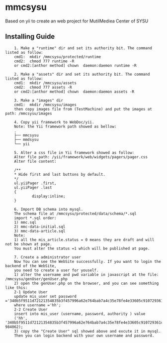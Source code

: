 ﻿mmcsysu
=================================== 
Based on yii to create an web project for MutilMediea Center of SYSU

Installing Guide
---------------------------------------------------
		1. Make a "runtime" dir and set its authority bit. The command listed as follow: 
		cmd1:  mkdir /mmcsysu/protected/runtime 
		cmd2:  chmod 777 runtime -R 
		or cmd2:[anthor method] chown  daemon:daemon runtime -R

		2. Make a "assets" dir and set its authority bit. The command listed as follow: 
		cmd1:  mkdir /mmcsysu/assets 
		cmd2:  chmod 777 assets -R
		or cmd2:[anthor method] chown  daemon:daemon assets -R

		3. Make a "images" dir 
		cmd1:  mkdir /mmcsysu/images
		then copy images file from (TestMachine) and put the images at path: /mmcsysu/images

		4. Copy yii framework to WebDoc/yii.
		Note: the Yii framework path showed as bellow:
		.
		├── mmcsysu
		├── mmdsysu
		└── yii

		5. Alter a css file in Yii framework showed as follow:
		Alter file path: /yii/framework/web/widgets/pagers/pager.css
		Alter file content:

		/**
		* Hide first and last buttons by default.
		*/
		ul.yiiPager .first,
		ul.yiiPager .last
		{
				display:inline;
		}

		6. Import DB schema into mysql.
		The schema file at /mmcsysu/protected/data/schema/*.sql
		import *.sql order:
		1) mmc.sql
		2) mmc-data-initial.sql
		3) mmc-data-article.sql
		Note: 
		1) all the mis_article.status = 0 means they are draft and will not be shown at page.
		You must alter the status =1 which will be published at page.

		7. Create a administrator user
		Now You can see the WebSite successfully. If you want to login the backend of the WebSite, 
		you need to create a user for youself.
		1) alter the username and pwd variable in javascript at the file: /mmcsysu/genUser/genUser.php
		2) open the genUser.php on the browser, and you can see something like this:
        2-1 Update User
		update mis_user set password ='340b5f9511d72121354835b3f457996a62e764bab7a4c35e78fe4e33605c910729361c76' 
		where username ='hh';
		2-2 Create User
		insert into mis_user (username, password, authority ) value 
		('hh', '340b5f9511d72121354835b3f457996a62e764bab7a4c35e78fe4e33605c910729361c76', 984062);	
		3) copy the "Create User" sql showed above and excute it in mysql.
		Then you can login backend with your own username and password.
